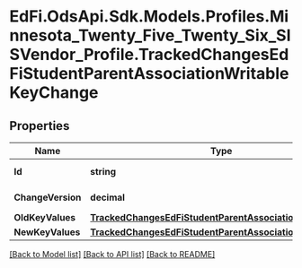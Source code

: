 # EdFi.OdsApi.Sdk.Models.Profiles.Minnesota_Twenty_Five_Twenty_Six_SISVendor_Profile.TrackedChangesEdFiStudentParentAssociationWritableKeyChange

## Properties

Name | Type | Description | Notes
------------ | ------------- | ------------- | -------------
**Id** | **string** | Resource identifier | [optional] 
**ChangeVersion** | **decimal** | Change version | [optional] 
**OldKeyValues** | [**TrackedChangesEdFiStudentParentAssociationWritableKey**](TrackedChangesEdFiStudentParentAssociationWritableKey.md) |  | [optional] 
**NewKeyValues** | [**TrackedChangesEdFiStudentParentAssociationWritableKey**](TrackedChangesEdFiStudentParentAssociationWritableKey.md) |  | [optional] 

[[Back to Model list]](../README.md#documentation-for-models) [[Back to API list]](../README.md#documentation-for-api-endpoints) [[Back to README]](../README.md)


